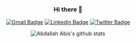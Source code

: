 <div align="center">
  
  ### Hi there 👋   
</div>

<div align="center">
  
  [![Gmail Badge](http://img.shields.io/badge/-Abis.abdallah@gmail.com-white?style=flat-square&logo=Gmail&logoColor=red&link=mailto:haddan.reda.net@gmail.com)](mailto:haddan.reda.net@gmail.com)
  [![Linkedin Badge](http://img.shields.io/badge/-Connect_with_Abdallah_Abis-white?style=flat-square&logo=Linkedin&logoColor=blue&link=https://www.linkedin.com/in/reda-haddan-7b3891209/)](https://www.linkedin.com/in/reda-haddan-7b3891209/)
  [![Twitter Badge](http://img.shields.io/badge/-follow_me_@RedaHaddan-white?style=flat-square&logo=Twitter&logoColor=blue&link=https://twitter.com/RedaHaddan)](https://twitter.com/Dev_abis)
  
</div>

<div align="center">
  
  ![Abdallah Abis's github stats](https://github-readme-stats.vercel.app/api?username=AbdallahAbis&count_private=true&show_icons=true&theme=dark)
  
</div>
<!--
**AbdallahAbis/AbdallahAbis** is a ✨ _special_ ✨ repository because its `README.md` (this file) appears on your GitHub profile.

Here are some ideas to get you started:

- 🔭 I’m currently working on ...
- 🌱 I’m currently learning ...
- 👯 I’m looking to collaborate on ...
- 🤔 I’m looking for help with ...
- 💬 Ask me about ...
- 📫 How to reach me: ...
- 😄 Pronouns: ...
- ⚡ Fun fact: ...
-->
